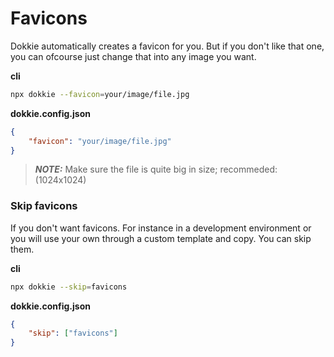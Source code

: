 # Favicons

Dokkie automatically creates a favicon for you. But if you don't like that one, you can ofcourse just
change that into any image you want.

**cli**

```bash
npx dokkie --favicon=your/image/file.jpg
```

**dokkie.config.json**

```json
{
	"favicon": "your/image/file.jpg"
}
```

> **_NOTE:_** Make sure the file is quite big in size; recommeded: (1024x1024)

### Skip favicons

If you don't want favicons. For instance in a development environment or you will use your own through a custom template and copy. You can skip them.

**cli**

```bash
npx dokkie --skip=favicons
```

**dokkie.config.json**

```json
{
	"skip": ["favicons"]
}
```
